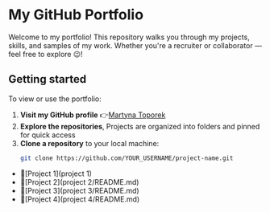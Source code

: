 # My GitHub Portfolio 
Welcome to my portfolio! This repository walks you through my projects, skills, and samples of my work. Whether you're a recruiter or collaborator — feel free to explore 😉!


## Getting started
To view or use the portfolio:
1. **Visit my GitHub profile**
👉[Martyna Toporek](https://github.com/martynasarpkaya/martynatoporek.github.io)
2. **Explore the repositories**,
Projects are organized into folders and pinned for quick access
3. **Clone a repository** to your local machine:
   ```bash
   git clone https://github.com/YOUR_USERNAME/project-name.git


- 📁[Project 1](project 1)
- 📁[Project 2](project 2/README.md)
- 📁[Project 3](project 3/README.md)
- 📁[Project 4](project 4/README.md)
